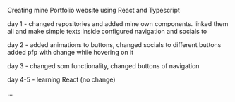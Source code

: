 Creating mine Portfolio website using React and Typescript

day 1 - changed repositories and added mine own components.
linked them all and make simple texts inside
configured navigation and socials to <nav>

day 2 - added animations to buttons, changed socials to different buttons
added pfp with change while hovering on it

day 3 - changed som functionality, changed buttons of navigation

day 4-5 - learning React (no change)

...

